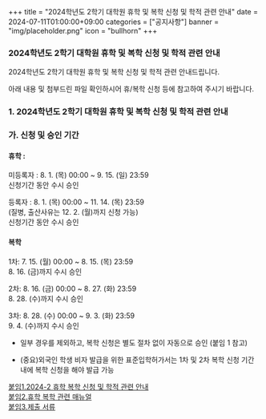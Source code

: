 +++
title = "2024학년도 2학기 대학원 휴학 및 복학 신청 및 학적 관련 안내"
date = 2024-07-11T01:00:00+09:00
categories = ["공지사항"]
banner = "img/placeholder.png"
icon = "bullhorn"
+++

<!--more-->
### 2024학년도 2학기 대학원 휴학 및 복학 신청 및 학적 관련 안내

2024학년도 2학기 대학원 휴학 및 복학 신청 및 학적 관련 안내드립니다.

아래 내용 및 첨부드린 파일 확인하시어 휴/복학 신청 등에 참고하여 주시기 바랍니다.



### 1. 2024학년도 2학기 대학원 휴학 및 복학 신청 및 학적 관련 안내

###  가. 신청 및 승인 기간

    
#### 휴학 : 

미등록자 : 8. 1. (목) 00:00 ~ 9. 15. (일) 23:59<br>
신청기간 동안 수시 승인

등록자 : 8. 1. (목) 00:00 ~ 11. 14. (목) 23:59<br>
(질병, 출산사유는 12. 2. (월)까지 신청 가능)<br>
신청기간 동안 수시 승인

#### 복학

1차: 7. 15. (월) 00:00 ~ 8. 15. (목) 23:59<br>
8. 16. (금)까지 수시 승인

2차: 8. 16. (금) 00:00 ~ 8. 27. (화) 23:59<br>
8. 28. (수)까지 수시 승인

3차: 8. 28. (수) 00:00 ~ 9. 3. (화) 23:59<br>
9. 4. (수)까지 수시 승인


* 일부 경우를 제외하고, 복학 신청은 별도 절차 없이 자동으로 승인 (붙임 1 참고)

* (중요)외국인 학생 비자 발급을 위한 표준입학허가서는 1차 및 2차 복학 신청 기간 내에 복학 신청을 해야 발급 가능<br>

[붙임1.2024-2 휴학 복학 신청 및 학적 관련 안내](/files/notice_20240711.pdf) <br>
[붙임2.휴학 복학 관련 매뉴얼](/files/notice_20240711_manual.zip) <br>
[붙임3.제출 서류](/files/notice_20240711.zip) <br>